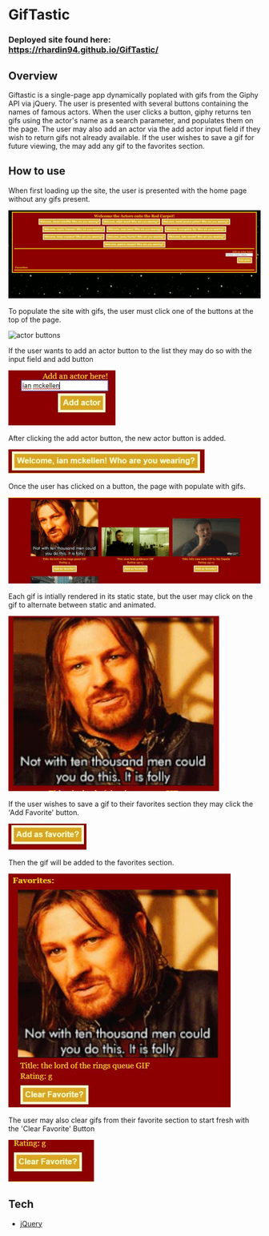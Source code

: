 # GifTastic
### Deployed site found here: https://rhardin94.github.io/GifTastic/
## Overview
Giftastic is a single-page app dynamically poplated with gifs from the Giphy API via jQuery. The user is presented with several buttons containing the names of famous actors. When the user clicks a button, giphy returns ten gifs using the actor's name as a search parameter, and populates them on the page. The user may also add an actor via the add actor input field if they wish to return gifs not already available. If the user wishes to save a gif for future viewing, the may add any gif to the favorites section.
## How to use

When first loading up the site, the user is presented with the home page without any gifs present.

![home page](/assets/screenshots/home.jpg)

To populate the site with gifs, the user must click one of the buttons at the top of the page.

![actor buttons](/assets/screeshots/buttons.jpg)

If the user wants to add an actor button to the list they may do so with the input field and add button

![add actor form](/assets/screenshots/add.jpg)

After clicking the add actor button, the new actor button is added.

![new actor button](/assets/screenshots/new.jpg)

Once the user has clicked on a button, the page with populate with gifs.

![gifs](/assets/screenshots/gifs.jpg)

Each gif is intially rendered in its static state, but the user may click on the gif to alternate between static and animated.

![animated gif](/assets/screenshots/animated.jpg)

If the user wishes to save a gif to their favorites section they may click the 'Add Favorite' button.

![add favorite button](/assets/screenshots/save.jpg)

Then the gif will be added to the favorites section.

![favorites section with gif added](/assets/screenshots/favorite.jpg)

The user may also clear gifs from their favorite section to start fresh with the 'Clear Favorite' Button

![clear favorite button](/assets/screenshots/clear.jpg)

## Tech
* [jQuery](https://jquery.com/)
